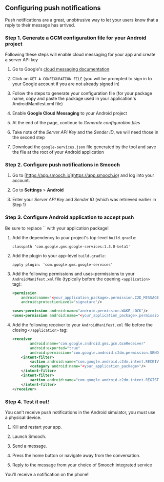 ## Configuring push notifications

Push notifications are a great, unobtrusive way to let your users know that a reply to their message has arrived.

### Step 1. Generate a GCM configuration file for your Android project

<aside class="notice">
Following these steps will enable cloud messaging for your app and create a server API key
</aside>

1. Go to Google's [cloud messaging documentation](https://developers.google.com/cloud-messaging/android/client#get-config)

1. Click on `GET A CONFIGURATION FILE` (you will be prompted to sign in to your Google account if you are not already signed in)

1. Follow the steps to generate your configuration file (for your package name, copy and paste the package used in your application's AndroidManifest.xml file)

1. Enable **Google Cloud Messaging** to your Android project

1. At the end of the page, continue to *Generate configuration files*

1. Take note of the *Server API Key* and the *Sender ID*, we will need those in the second step

1. Download the `google-services.json` file generated by the tool and save the file at the root of your Android application

### Step 2. Configure push notifications in Smooch

1. Go to [https://app.smooch.io](https://app.smooch.io) and log into your account.

2. Go to **Settings** > **Android**

3. Enter your *Server API Key* and *Sender ID* (which was retrieved earlier in Step 1)

### Step 3. Configure Android application to accept push

<aside class="notice">
Be sure to replace `<your_application_package>` with your application package!
</aside>

1. Add the dependency to your project's top-level `build.gradle`:

    ```
    classpath 'com.google.gms:google-services:1.3.0-beta1'
    ```

2. Add the plugin to your app-level `build.gradle`:

    ```
    apply plugin: 'com.google.gms.google-services'
    ```

3. Add the following permissions and uses-permissions to your `AndroidManifest.xml` file (typically before the opening `<application>` tag):

    ```xml
    <permission
        android:name="<your_application_package>.permission.C2D_MESSAGE"
        android:protectionLevel="signature"/>
    
    <uses-permission android:name="android.permission.WAKE_LOCK"/>
    <uses-permission android:name="<your_application_package>.permission.C2D_MESSAGE"/>
    ```

4. Add the following receiver to your `AndroidManifest.xml` file before the closing `</application>` tag:

    ```xml
    <receiver
            android:name="com.google.android.gms.gcm.GcmReceiver"
            android:exported="true"
            android:permission="com.google.android.c2dm.permission.SEND">
        <intent-filter>
            <action android:name="com.google.android.c2dm.intent.RECEIVE"/>
            <category android:name="<your_application_package>"/>
        </intent-filter>
        <intent-filter>
            <action android:name="com.google.android.c2dm.intent.REGISTRATION"/>
        </intent-filter>
    </receiver>
    ```

### Step 4. Test it out!

<aside class="warning">
You can't receive push notifications in the Android simulator, you must use a physical device.
</aside>

1. Kill and restart your app.

2. Launch Smooch.

3. Send a message.

4. Press the home button or navigate away from the conversation.

5. Reply to the message from your choice of Smooch integrated service

You'll receive a notification on the phone!
